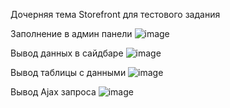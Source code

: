 Дочерняя тема Storefront для тестового задания

Заполнение в админ панели
![image](https://github.com/user-attachments/assets/1937404e-ba3e-4ec3-9680-d9391ada6d08)

Вывод данных в сайдбаре
![image](https://github.com/user-attachments/assets/2067e14c-00ea-4efd-b00b-8be713197d2e)

Вывод таблицы с данными
![image](https://github.com/user-attachments/assets/388368c9-7748-42b0-81d3-203445a101cc)

Вывод Ajax запроса
![image](https://github.com/user-attachments/assets/69faa7d1-b93a-4841-8ee9-dfe18bb51705)
